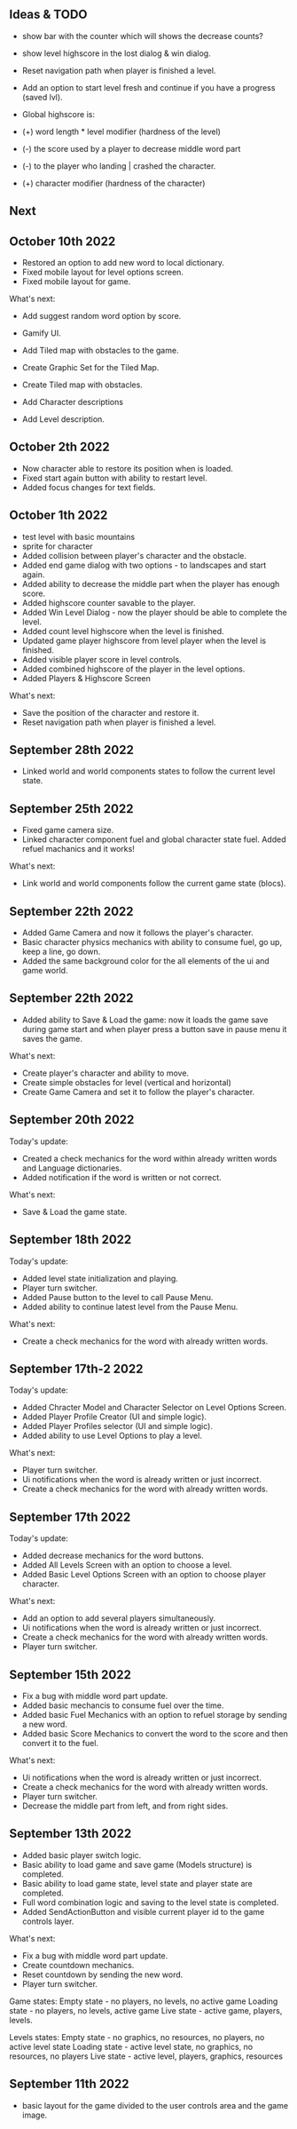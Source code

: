## Ideas & TODO

- show bar with the counter which will shows the decrease counts?
- show level highscore in the lost dialog & win dialog.
- Reset navigation path when player is finished a level.

- Add an option to start level fresh and continue if you have a progress (saved lvl).

- Global highscore is:
- (+) word length \* level modifier (hardness of the level)
- (-) the score used by a player to decrease middle word part
- (-) to the player who landing | crashed the character.
- (+) character modifier (hardness of the character)

## Next

## October 10th 2022

- Restored an option to add new word to local dictionary.
- Fixed mobile layout for level options screen.
- Fixed mobile layout for game.

What's next:

- Add suggest random word option by score.

- Gamify UI.
- Add Tiled map with obstacles to the game.
- Create Graphic Set for the Tiled Map.
- Create Tiled map with obstacles.
- Add Character descriptions
- Add Level description.

## October 2th 2022

- Now character able to restore its position when is loaded.
- Fixed start again button with ability to restart level.
- Added focus changes for text fields.

## October 1th 2022

- test level with basic mountains
- sprite for character
- Added collision between player's character and the obstacle.
- Added end game dialog with two options - to landscapes and start again.
- Added ability to decrease the middle part when the player has enough score.
- Added highscore counter savable to the player.
- Added Win Level Dialog - now the player should be able to complete the level.
- Added count level highscore when the level is finished.
- Updated game player highscore from level player when the level is finished.
- Added visible player score in level controls.
- Added combined highscore of the player in the level options.
- Added Players & Highscore Screen

What's next:

- Save the position of the character and restore it.
- Reset navigation path when player is finished a level.

## September 28th 2022

- Linked world and world components states to follow the current level state.

## September 25th 2022

- Fixed game camera size.
- Linked character component fuel and global character state fuel. Added refuel machanics and it works!

What's next:

- Link world and world components follow the current game state (blocs).

## September 22th 2022

- Added Game Camera and now it follows the player's character.
- Basic character physics mechanics with ability to consume fuel, go up, keep a line, go down.
- Added the same background color for the all elements of the ui and game world.

## September 22th 2022

- Added ability to Save & Load the game: now it loads the game save during game start and when player press a button save in pause menu it saves the game.

What's next:

- Create player's character and ability to move.
- Create simple obstacles for level (vertical and horizontal)
- Create Game Camera and set it to follow the player's character.

## September 20th 2022

Today's update:

- Created a check mechanics for the word within already written words and Language dictionaries.
- Added notification if the word is written or not correct.

What's next:

- Save & Load the game state.

## September 18th 2022

Today's update:

- Added level state initialization and playing.
- Player turn switcher.
- Added Pause button to the level to call Pause Menu.
- Added ability to continue latest level from the Pause Menu.

What's next:

- Create a check mechanics for the word with already written words.

## September 17th-2 2022

Today's update:

- Added Chracter Model and Character Selector on Level Options Screen.
- Added Player Profile Creator (UI and simple logic).
- Added Player Profiles selector (UI and simple logic).
- Added ability to use Level Options to play a level.

What's next:

- Player turn switcher.
- Ui notifications when the word is already written or just incorrect.
- Create a check mechanics for the word with already written words.

## September 17th 2022

Today's update:

- Added decrease mechanics for the word buttons.
- Added All Levels Screen with an option to choose a level.
- Added Basic Level Options Screen with an option to choose player character.

What's next:

- Add an option to add several players simultaneously.
- Ui notifications when the word is already written or just incorrect.
- Create a check mechanics for the word with already written words.
- Player turn switcher.

## September 15th 2022

- Fix a bug with middle word part update.
- Added basic mechancis to consume fuel over the time.
- Added basic Fuel Mechanics with an option to refuel storage by sending a new word.
- Added basic Score Mechanics to convert the word to the score and then convert it to the fuel.

What's next:

- Ui notifications when the word is already written or just incorrect.
- Create a check mechanics for the word with already written words.
- Player turn switcher.
- Decrease the middle part from left, and from right sides.

## September 13th 2022

- Added basic player switch logic.
- Basic ability to load game and save game (Models structure) is completed.
- Basic ability to load game state, level state and player state are completed.
- Full word combination logic and saving to the level state is completed.
- Added SendActionButton and visible current player id to the game controls layer.

What's next:

- Fix a bug with middle word part update.
- Create countdown mechanics.
- Reset countdown by sending the new word.
- Player turn switcher.

Game states:
Empty state - no players, no levels, no active game
Loading state - no players, no levels, active game
Live state - active game, players, levels.

Levels states:
Empty state - no graphics, no resources, no players, no active level state
Loading state - active level state, no graphics, no resources, no players
Live state - active level, players, graphics, resources

## September 11th 2022

- basic layout for the game divided to the user controls area and the game image.
